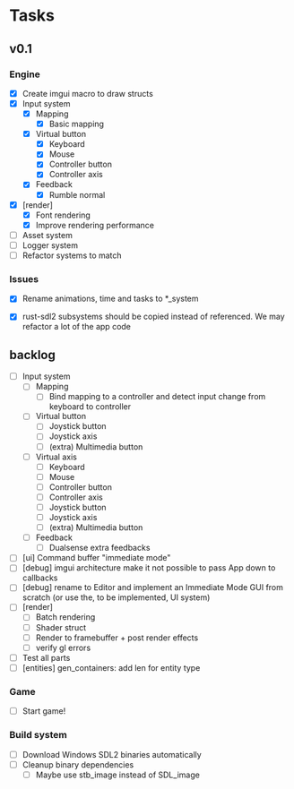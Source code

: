 # Tasks

## v0.1

### Engine

- [x] Create imgui macro to draw structs
- [x] Input system
  - [x] Mapping
    - [x] Basic mapping
  - [x] Virtual button
    - [x] Keyboard
    - [x] Mouse
    - [x] Controller button
    - [x] Controller axis
  - [x] Feedback
    - [x] Rumble normal
- [x] [render]
  - [x] Font rendering
  - [x] Improve rendering performance
- [ ] Asset system
- [ ] Logger system
- [ ] Refactor systems to match

### Issues

- [x] Rename animations, time and tasks to *_system
- [x] rust-sdl2 subsystems should be copied instead of referenced. We may refactor a lot of the app
    code


## backlog

- [ ] Input system
  - [ ] Mapping
    - [ ] Bind mapping to a controller and detect input change from keyboard to controller
  - [ ] Virtual button
    - [ ] Joystick button
    - [ ] Joystick axis
    - [ ] (extra) Multimedia button
  - [ ] Virtual axis
    - [ ] Keyboard
    - [ ] Mouse
    - [ ] Controller button
    - [ ] Controller axis
    - [ ] Joystick button
    - [ ] Joystick axis
    - [ ] (extra) Multimedia button
  - [ ] Feedback
    - [ ] Dualsense extra feedbacks
- [ ] [ui] Command buffer "immediate mode"
- [ ] [debug] imgui architecture make it not possible to pass App down to callbacks
- [ ] [debug] rename to Editor and implement an Immediate Mode GUI from scratch (or use the, to be
    implemented, UI system)
- [ ] [render]
  - [ ] Batch rendering
  - [ ] Shader struct
  - [ ] Render to framebuffer + post render effects
  - [ ] verify gl errors
- [ ] Test all parts
- [ ] [entities] gen_containers: add len for entity type

### Game

- [ ] Start game!

### Build system

- [ ] Download Windows SDL2 binaries automatically
- [ ] Cleanup binary dependencies
  - [ ] Maybe use stb_image instead of SDL_image
